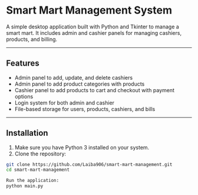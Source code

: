 # Smart Mart Management System

A simple desktop application built with Python and Tkinter to manage a smart mart. It includes admin and cashier panels for managing cashiers, products, and billing.

---

## Features

- Admin panel to add, update, and delete cashiers
- Admin panel to add product categories with products
- Cashier panel to add products to cart and checkout with payment options
- Login system for both admin and cashier
- File-based storage for users, products, cashiers, and bills

---

## Installation

1. Make sure you have Python 3 installed on your system.
2. Clone the repository:

```bash
git clone https://github.com/Laiba906/smart-mart-management.git
cd smart-mart-management

Run the application:
python main.py

